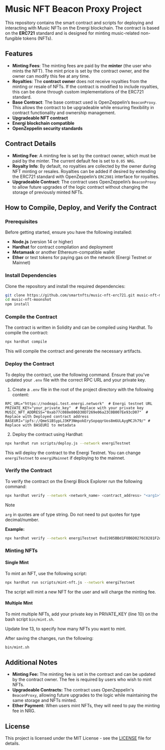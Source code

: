# Music NFT Beacon Proxy Project

This repository contains the smart contract and scripts for deploying and interacting with Music NFTs on the Energi blockchain. The contract is based on the **ERC721** standard and is designed for minting music-related non-fungible tokens (NFTs).

## Features

- **Minting Fees**: The minting fees are paid by the **minter** (the user who mints the NFT). The mint price is set by the contract owner, and the owner can modify this fee at any time.
- **Royalties**: The **contract owner** does not receive royalties from the minting or resale of NFTs. If the contract is modified to include royalties, this can be done through custom implementations of the ERC721 standard.
- **Base Contract**: The base contract used is OpenZeppelin’s `BeaconProxy`. This allows the contract to be upgradeable while ensuring flexibility in contract functionality and ownership management.
- **Upgradeable NFT contract**
- **Energi blockchain compatible**
- **OpenZeppelin security standards**

## Contract Details

- **Minting Fee**: A minting fee is set by the contract owner, which must be paid by the minter. The current default fee is set to `0.05 NRG`.
- **Royalty Info**: By default, no royalties are collected by the owner during NFT minting or resales. Royalties can be added if desired by extending the ERC721 standard with OpenZeppelin’s `ERC2981` interface for royalties.
- **Upgradeable Contract**: The contract uses OpenZeppelin’s `BeaconProxy` to allow future upgrades of the logic contract without changing the storage of previously minted NFTs.

## How to Compile, Deploy, and Verify the Contract

### Prerequisites

Before getting started, ensure you have the following installed:

- **Node.js** (version 14 or higher)
- **Hardhat** for contract compilation and deployment
- **Metamask** or another Ethereum-compatible wallet
- **Ether** or test tokens for paying gas on the network (Energi Testnet or Mainnet)

### Install Dependencies

Clone the repository and install the required dependencies:

```bash
git clone https://github.com/smartnfts/music-nft-erc721.git music-nft-moonshot
cd music-nft-moonshot
npm install
```

### Compile the Contract
The contract is written in Solidity and can be compiled using Hardhat. To compile the contract:

```bash
npx hardhat compile
```

This will compile the contract and generate the necessary artifacts.

### Deploy the Contract
To deploy the contract, use the following command. Ensure that you’ve updated your `.env` file with the correct RPC URL and your private key.

1. Create a `.env` file in the root of the project directory with the following content:
```env
RPC_URL="https://nodeapi.test.energi.network"  # Energi testnet URL
PRIVATE_KEY="your_private_key"  # Replace with your private key
MUSIC_NFT_ADDRESS="0xab77c088e806D30D7269e06a23C0B007Ee93cD07"  # Replace with Deployed contract address
BASEURI="ipfs://QmeS1BSypLJ3KP3NmpokErySopqqrUos8m6ULAygMCJh79/" # Replace with BASEURI to metadata
```

2. Deploy the contract using Hardhat:
```bash
npx hardhat run scripts/deploy.js --network energiTestnet
```
This will deploy the contract to the Energi Testnet. You can change `energiTestnet` to `energiMainnet` if deploying to the mainnet.

### Verify the Contract
To verify the contract on the Energi Block Explorer run the following command:

```bash
npx hardhat verify --network <network_name> <contract_address> "<arg1>" <arg2> "<arg3>"
```

> [!NOTE]
> `arg` in quotes are of type string. Do not need to put quotes for type decimal/number.

**Example:**
```bash
npx hardhat verify --network energiTestnet 0xd1985BBd1F0B6D0276C0281F2dBc8255Ed95ae53 "Moonshot by Violetta Zironi Test" "MSVZ" 2500 "0xd66Ee1691Ffe9F7d476Afc5d90C38e41cB44DC3E"
```

### Minting NFTs

#### Single Mint
To mint an NFT, use the following script:

```bash
npx hardhat run scripts/mint-nft.js --network energiTestnet
```
The script will mint a new NFT for the user and will charge the minting fee.

#### Multiple Mint
To mint multiple NFTs, add your private key in PRIVATE_KEY (line 10) on the bash script `bin/mint.sh`.

Update line 13, to specify how many NFTs you want to mint.

After saving the changes, run the following:

```bash
bin/mint.sh
```

## Additional Notes
- **Minting Fee:** The minting fee is set in the contract and can be updated by the contract owner. The fee is required by users who wish to mint NFTs.
- **Upgradeable Contracts:** The contract uses OpenZeppelin's `BeaconProxy`, allowing future upgrades to the logic while maintaining the same storage and NFTs minted.
- **Ether Payment:** When users mint NFTs, they will need to pay the minting fee in NRG.

## License
This project is licensed under the MIT License - see the [LICENSE](./LICENSE.txt) file for details.
